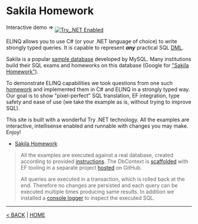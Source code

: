 # Sakila Homework

<big><sup>Interactive demo &rArr; </sup></big>[![Try_.NET Enabled](https://img.shields.io/badge/Try_.NET-Enabled-501078.svg)](http://xlinq.live)

ELINQ allows you to use C# (or your .NET language of choice) to write strongly typed queries. It is capable to represent _**any**_ practical SQL [DML](https://en.wikipedia.org/wiki/Data_manipulation_language).

Sakila is a popular [sample database](https://dev.mysql.com/doc/sakila/en/) developed by MySQL. Many institutions build their SQL exams and homeworks on this database (Google for ["Sakila Homework"](https://www.google.com/search?q=Sakila+Homework)).

To demonstrate ELINQ capabilities we took questions from one such [homework](https://github.com/joelsotelods/sakila-db-queries) and implemented them in C# and ELINQ in a strongly typed way. Our goal is to show "pixel-perfect" SQL translation, EF integration, type safety and ease of use (we take the example as is, without trying to improve SQL).

This site is built with a wonderful Try .NET technology. All the examples are interactive, intellisense enabled and runnable with changes you may make. Enjoy!

- [Sakila Homework](Homework.md)

> All the examples are executed against a real database, created according to provided [instructions](https://dev.mysql.com/doc/sakila/en/sakila-installation.html). The DbContext is [scaffolded](https://docs.microsoft.com/en-us/ef/core/managing-schemas/scaffolding) with EF tooling in a separate project [hosted](https://github.com/streamx-co/xlinq.live/tree/master/Models) on GitHub.
>
> All queries are executed in a transaction, which is rolled back at the end. Therefore no changes are persisted and each query can be executed multiple times producing same results. In addition we installed a [console logger](https://docs.microsoft.com/en-us/ef/core/miscellaneous/logging) to inspect the executed SQL.

---

[< BACK](/README.md) | [HOME](/)
